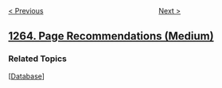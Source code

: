 <!--|This file generated by command(leetcode description); DO NOT EDIT.    |-->
<!--+----------------------------------------------------------------------+-->
<!--|@author    openset <openset.wang@gmail.com>                           |-->
<!--|@link      https://github.com/openset                                 |-->
<!--|@home      https://github.com/openset/leetcode                        |-->
<!--+----------------------------------------------------------------------+-->

[< Previous](../minimum-moves-to-move-a-box-to-their-target-location "Minimum Moves to Move a Box to Their Target Location")
　　　　　　　　　　　　　　　　
[Next >](../print-immutable-linked-list-in-reverse "Print Immutable Linked List in Reverse")

## [1264. Page Recommendations (Medium)](https://leetcode.com/problems/page-recommendations "页面推荐")



### Related Topics
  [[Database](../../tag/database/README.md)]
